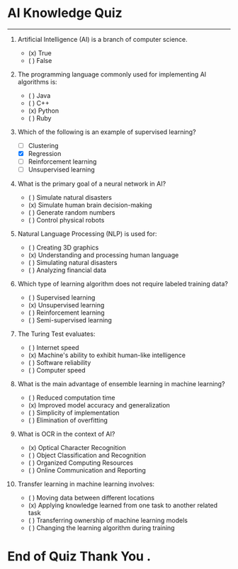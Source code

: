 # AI Knowledge Quiz

---
1. Artificial Intelligence (AI) is a branch of computer science.
    - (x) True
    - ( ) False

2. The programming language commonly used for implementing AI algorithms is:
    - ( ) Java
    - ( ) C++
    - (x) Python
    - ( ) Ruby

3. Which of the following is an example of supervised learning?
    - [ ] Clustering
    - [x] Regression
    - [ ] Reinforcement learning
    - [ ] Unsupervised learning

4. What is the primary goal of a neural network in AI?
    - ( ) Simulate natural disasters
    - (x) Simulate human brain decision-making
    - ( ) Generate random numbers
    - ( ) Control physical robots

5. Natural Language Processing (NLP) is used for:
    - ( ) Creating 3D graphics
    - (x) Understanding and processing human language
    - ( ) Simulating natural disasters
    - ( ) Analyzing financial data

6. Which type of learning algorithm does not require labeled training data?
    - ( ) Supervised learning
    - (x) Unsupervised learning
    - ( ) Reinforcement learning
    - ( ) Semi-supervised learning

7. The Turing Test evaluates:
    - ( ) Internet speed
    - (x) Machine's ability to exhibit human-like intelligence
    - ( ) Software reliability
    - ( ) Computer speed

8. What is the main advantage of ensemble learning in machine learning?
    - ( ) Reduced computation time
    - (x) Improved model accuracy and generalization
    - ( ) Simplicity of implementation
    - ( ) Elimination of overfitting

9. What is OCR in the context of AI?
    - (x) Optical Character Recognition
    - ( ) Object Classification and Recognition
    - ( ) Organized Computing Resources
    - ( ) Online Communication and Reporting

10. Transfer learning in machine learning involves:
    - ( ) Moving data between different locations
    - (x) Applying knowledge learned from one task to another related task
    - ( ) Transferring ownership of machine learning models
    - ( ) Changing the learning algorithm during training

# End of Quiz Thank You .